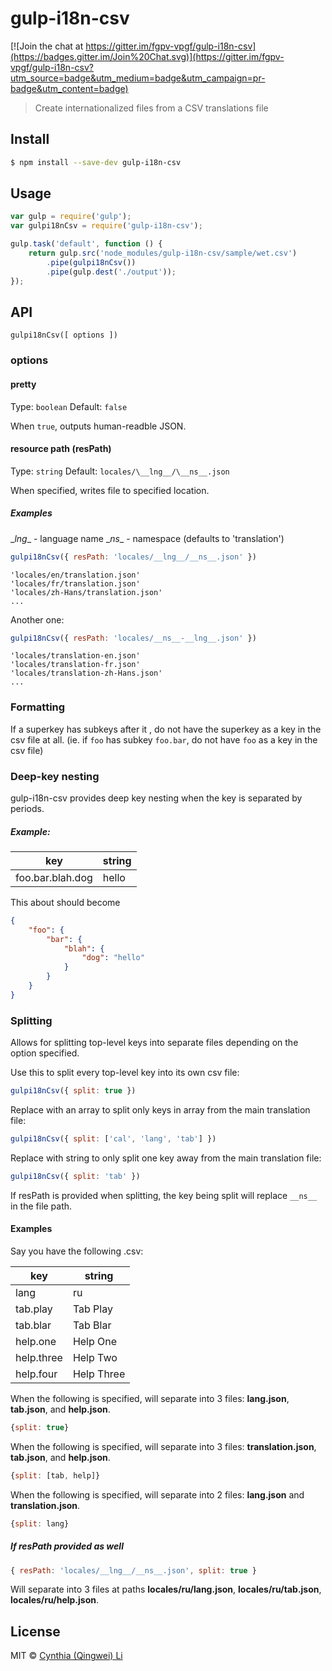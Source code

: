 # gulp-i18n-csv

[![Join the chat at https://gitter.im/fgpv-vpgf/gulp-i18n-csv](https://badges.gitter.im/Join%20Chat.svg)](https://gitter.im/fgpv-vpgf/gulp-i18n-csv?utm_source=badge&utm_medium=badge&utm_campaign=pr-badge&utm_content=badge)

> Create internationalized files from a CSV translations file


## Install

```bash
$ npm install --save-dev gulp-i18n-csv
```


## Usage

```js
var gulp = require('gulp');
var gulpi18nCsv = require('gulp-i18n-csv');

gulp.task('default', function () {
	return gulp.src('node_modules/gulp-i18n-csv/sample/wet.csv')
		.pipe(gulpi18nCsv())
		.pipe(gulp.dest('./output'));
});
```


## API

`gulpi18nCsv([ options ])`

### options

#### pretty

Type: `boolean`
Default: `false`

When `true`, outputs human-readble JSON.

#### resource path (resPath)

Type: `string`
Default: `locales/\__lng__/\__ns__.json`

When specified, writes file to specified location.

##### Examples

\__lng__ - language name
\__ns__ - namespace (defaults to 'translation')

```js
gulpi18nCsv({ resPath: 'locales/__lng__/__ns__.json' })
```
```
'locales/en/translation.json'
'locales/fr/translation.json'
'locales/zh-Hans/translation.json'
...
```

Another one:

```js
gulpi18nCsv({ resPath: 'locales/__ns__-__lng__.json' })
```

```
'locales/translation-en.json'
'locales/translation-fr.json'
'locales/translation-zh-Hans.json'
...
```

### Formatting

If a superkey has subkeys after it , do not have the superkey as a key in the csv file at all.
(ie. if `foo` has subkey `foo.bar`, do not have `foo` as a key in the csv file)

### Deep-key nesting

gulp-i18n-csv provides deep key nesting when the key is separated by periods.

##### Example:

| key              | string |
|------------------|--------|
| foo.bar.blah.dog | hello  |

This about should become

```json
{
    "foo": {
        "bar": {
            "blah": {
                "dog": "hello"
            }
        }
    }
}
```

### Splitting

Allows for splitting top-level keys into separate files depending on the option specified.

Use this to split every top-level key into its own csv file:
```js
gulpi18nCsv({ split: true })
```

Replace with an array to split only keys in array from the main translation file:
```js
gulpi18nCsv({ split: ['cal', 'lang', 'tab'] })
```

Replace with string to only split one key away from the main translation file:
```js
gulpi18nCsv({ split: 'tab' })
```

If resPath is provided when splitting, the key being split will replace ```__ns__``` in the file path.

#### Examples

Say you have the following .csv:

| key          |       string                 |
|--------------|------------------------|
| lang     | ru                   |
| tab.play     | Tab Play                   |
| tab.blar     | Tab Blar               |
| help.one     | Help One                   |
| help.three | Help Two                   |
| help.four     | Help Three                   |

When the following is specified, will separate into 3 files: __lang.json__, __tab.json__, and __help.json__.  
```js
{split: true}
```

When the following is specified, will separate into 3 files: __translation.json__, __tab.json__, and __help.json__.  
```js
{split: [tab, help]}
```
When the following is specified, will separate into 2 files: __lang.json__ and __translation.json__.
```js
{split: lang}
```


##### If resPath provided as well
```js
{ resPath: 'locales/__lng__/__ns__.json', split: true }
```
Will separate into 3 files at paths __locales/ru/lang.json__, __locales/ru/tab.json__, __locales/ru/help.json__.

## License

MIT © [Cynthia (Qingwei) Li](http://github.com/cynngah)
